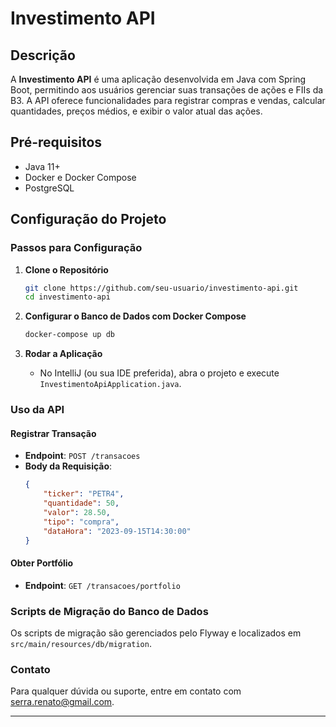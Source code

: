 # Investimento API

## Descrição

A **Investimento API** é uma aplicação desenvolvida em Java com Spring Boot, permitindo aos usuários gerenciar suas transações de ações e FIIs da B3. A API oferece funcionalidades para registrar compras e vendas, calcular quantidades, preços médios, e exibir o valor atual das ações.

## Pré-requisitos

- Java 11+
- Docker e Docker Compose
- PostgreSQL

## Configuração do Projeto

### Passos para Configuração

1. **Clone o Repositório**
    ```bash
    git clone https://github.com/seu-usuario/investimento-api.git
    cd investimento-api
    ```

2. **Configurar o Banco de Dados com Docker Compose**
    ```bash
    docker-compose up db
    ```

3. **Rodar a Aplicação**
    - No IntelliJ (ou sua IDE preferida), abra o projeto e execute `InvestimentoApiApplication.java`.


### Uso da API

#### Registrar Transação

- **Endpoint**: `POST /transacoes`
- **Body da Requisição**:
    ```json
    {
        "ticker": "PETR4",
        "quantidade": 50,
        "valor": 28.50,
        "tipo": "compra",
        "dataHora": "2023-09-15T14:30:00"
    }
    ```

#### Obter Portfólio

- **Endpoint**: `GET /transacoes/portfolio`

### Scripts de Migração do Banco de Dados

Os scripts de migração são gerenciados pelo Flyway e localizados em `src/main/resources/db/migration`.

### Contato

Para qualquer dúvida ou suporte, entre em contato com [serra.renato@gmail.com](mailto:serra.renato@gmail.com).

---
